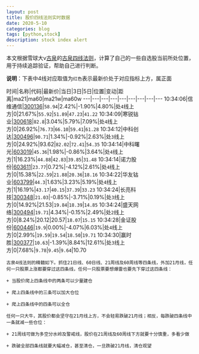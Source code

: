```yaml
---
layout: post
title: 股价四线法则实时数据
date: 2020-5-10
categories: blog
tags: [python,stock]
description: stock index alert
---
```



本文根据雪球大v[古泉](https://xueqiu.com/u/7148646888)的[古泉四线法则](https://xueqiu.com/7148646888/130498192)，计算了自己的一些自选股当前所处位置，用于持续追踪验证，帮助自己进行判断。

**说明**：下表中4线对应取值为`红色`表示最新价处于对应指标上方，属正面

时间|名称|代码|最新价|当日|3日|5日|位置|变动|距离|ma21|ma60|ma21w|ma60w
---|---|---|---|---|---|---|---|---
10:34:06|信维通信|[300136](https://xueqiu.com/S/SZ300136)|`58.94`|2.42%|-1.90%|4.80%|处`4`线上方|0|21.67%|`55.92`|`51.89`|`47.23`|`41.22`
10:34:09|寒锐钴业|[300618](https://xueqiu.com/S/SZ300618)|`82.8`|3.04%|5.79%|7.09%|处`4`线上方|0|26.92%|`76.73`|`66.10`|`59.41`|`61.28`
10:34:12|中科创达|[300496](https://xueqiu.com/S/SZ300496)|`90.71`|1.34%|-0.92%|2.63%|处`3`线上方|0|24.92%|93.62|`82.02`|`72.41`|`54.35`
10:34:14|中科曙光|[603019](https://xueqiu.com/S/SH603019)|`45.36`|1.98%|-0.86%|3.64%|处`4`线上方|1|16.23%|`44.88`|`42.83`|`39.85`|`31.48`
10:34:14|诺力股份|[603611](https://xueqiu.com/S/SH603611)|`23.77`|0.72%|-4.12%|2.61%|处`4`线上方|0|15.38%|`22.59`|`21.88`|`20.36`|`18.16`
10:34:22|华友钴业|[603799](https://xueqiu.com/S/SH603799)|`44.3`|1.63%|3.23%|5.19%|处`4`线上方|1|16.19%|`43.17`|`40.15`|`37.39`|`33.23`
10:34:24|长亮科技|[300348](https://xueqiu.com/S/SZ300348)|`21.03`|-0.85%|-3.71%|0.19%|处`3`线上方|0|14.92%|21.53|`19.84`|`18.39`|`14.85`
10:34:24|盛天网络|[300494](https://xueqiu.com/S/SZ300494)|`19.71`|4.34%|-0.15%|2.49%|处`2`线上方|0|8.24%|20.12|20.57|`18.07`|`15.15`
10:34:28|金证股份|[600446](https://xueqiu.com/S/SH600446)|`19.9`|0.00%|-4.07%|6.03%|处`4`线上方|0|2.99%|`19.59`|`19.54`|`18.50`|`19.71`
10:34:30|赢时胜|[300377](https://xueqiu.com/S/SZ300377)|`10.63`|-1.39%|8.84%|12.61%|处`3`线上方|0|7.68%|`9.78`|`9.45`|`9.64`|10.70

```
古泉4线法则的精髓如下。抓住21日线、60日线、21周线及60周线等四条线，外加21月线，任何一只股票上涨都要穿过这四条线，任何一只股票要想爆雷也要先下穿过这四条线：

+ 当股价爬上四条线中的两条可以少量建仓

+ 爬上四条线中的三条可以加大仓位

+ 爬上四条线中的四条可以全仓

任何一只大牛，其股价都会坚守在21月线上方，不会轻易跌破21月线；相反，每跌破四条线中一条就减一些仓位：

+ 21周线可做为多空分水岭及警戒线，股价在21周线及60周线下方就要十分慎重，多看少做

+ 跌破全部四条线就要大幅减仓，甚至清仓，一旦跌破21月线，清仓观望
```